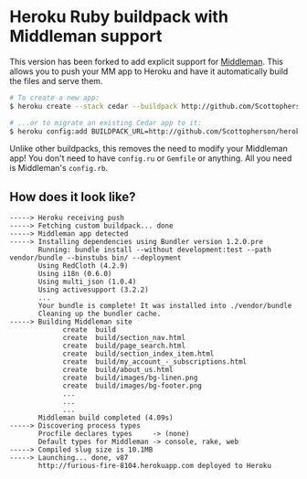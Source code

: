 Heroku Ruby buildpack with Middleman support
============================================

This version has been forked to add explicit support for
[Middleman](http://www.middlemanapp.com). This allows you to push your MM app to
Heroku and have it automatically build the files and serve them.

``` sh
# To create a new app:
$ heroku create --stack cedar --buildpack http://github.com/Scottopherson/heroku-buildpack-middleman.git

# ...or to migrate an existing Cedar app to it:
$ heroku config:add BUILDPACK_URL=http://github.com/Scottopherson/heroku-buildpack-middleman.git
```

Unlike other buildpacks, this removes the need to modify your Middleman app! You
don't need to have `config.ru` or `Gemfile` or anything. All you need is
Middleman's `config.rb`.

How does it look like?
----------------------

```
-----> Heroku receiving push
-----> Fetching custom buildpack... done
-----> Middleman app detected
-----> Installing dependencies using Bundler version 1.2.0.pre
       Running: bundle install --without development:test --path vendor/bundle --binstubs bin/ --deployment
       Using RedCloth (4.2.9)
       Using i18n (0.6.0)
       Using multi_json (1.0.4)
       Using activesupport (3.2.2)
       ...
       Your bundle is complete! It was installed into ./vendor/bundle
       Cleaning up the bundler cache.
-----> Building Middleman site
             create  build
             create  build/section_nav.html
             create  build/page_search.html
             create  build/section_index_item.html
             create  build/my_account_-_subscriptions.html
             create  build/about_us.html
             create  build/images/bg-linen.png
             create  build/images/bg-footer.png
             ...
             ...
             ...
       Middleman build completed (4.09s)
-----> Discovering process types
       Procfile declares types     -> (none)
       Default types for Middleman -> console, rake, web
-----> Compiled slug size is 10.1MB
-----> Launching... done, v87
       http://furious-fire-8104.herokuapp.com deployed to Heroku
```
